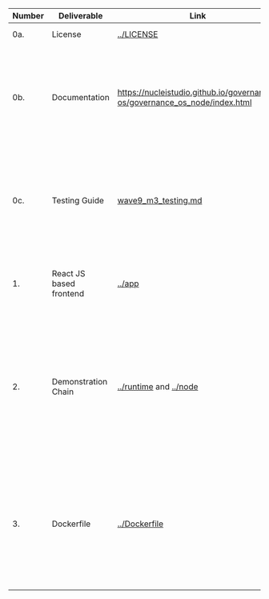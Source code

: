 | Number | Deliverable | Link | Notes |
|-|-|-|-|
| 0a. | License | [../LICENSE](../LICENSE) | We chose the Apache 2.0 license as initially agreed. |
| 0b. | Documentation | https://nucleistudio.github.io/governance-os/governance_os_node/index.html | The code contains inline rust documentation. Additionally, we use a github action to auto publish it. In addition to the rust code documentation, the `./app` folder which contains the JS based frontend also includes inline documentation. |
| 0c. | Testing Guide | [wave9_m3_testing.md](wave9_m3_testing.md) | The guide should cover any manual testing needs for you to confirm the functionalities of the pallets. When it comes to running our unit tests a simple `cargo test --all` should be enough. It also includes details on how to run a local frontend server. |
| 1. | React JS based frontend | [../app](../app) | This folder contains the React JS frontend code. It is based on the Substrate Frontend Template so the structure and feel should be familiar to you. |
| 2. | Demonstration Chain | [../runtime](../runtime) and [../node](../node) | We tried to keep the runtime as minimal as possible; it doesn't rely on the `balances` pallet which is **fully replaced** by our `tokens` pallet. We have also defined some default bylaws roles such as `Root` or `CreateCurrencies`. You may need to use the types available in [../types.json](../types.json) when testing. There were no changes to it since milestone 2. |
| 3. | Dockerfile | [../Dockerfile](../Dockerfile) | You can build the container as usual. We also have a public image being built thanks to a little overnight [automation system](https://github.com/ETeissonniere/substrate-nodeops/), you can grab the public image under the name [`eteissonniere/governance-os`](https://hub.docker.com/r/eteissonniere/governance-os). This dockerfile only contains the node itself, you have to run the frontend separately. |